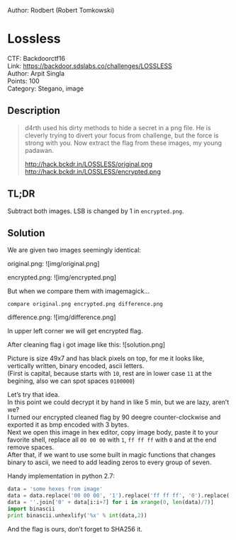 Author: Rodbert (Robert Tomkowski)

Lossless
========

CTF: Backdoorctf16  
Link: https://backdoor.sdslabs.co/challenges/LOSSLESS  
Author: Arpit Singla  
Points: 100  
Category: Stegano, image


Description
-----------

>   d4rth used his dirty methods to hide a secret in a png file. He is
>   cleverly trying to divert your focus from challenge, but the force
>   is strong with you. Now extract the flag from these images, my young
>   padawan.
>
>   http://hack.bckdr.in/LOSSLESS/original.png
>   http://hack.bckdr.in/LOSSLESS/encrypted.png


TL;DR
-----

Subtract both images. LSB is changed by 1 in `encrypted.png`.


Solution
--------

We are given two images seemingly identical:

original.png: ![img/original.png]

encrypted.png: ![img/encrypted.png]

But when we compare them with imagemagick...
```shell
compare original.png encrypted.png difference.png
```

difference.png: ![img/difference.png]

In upper left corner we will get encrypted flag.

After cleaning flag i got image like this: ![solution.png]

Picture is size 49x7 and has black pixels on top, for me it looks like, vertically written, binary encoded, ascii letters.  
(First is capital, because starts with ```10```, rest are in lower case ```11``` at the begining, also we can spot spaces ```0100000```)

Let’s try that idea.  
In this point we could decrypt it by hand in like 5 min, but we are lazy, aren’t we?  
I turned our encrypted cleaned flag by 90 deegre counter-clockwise and exported it as bmp encoded with 3 bytes.  
Next we open this image in hex editor, copy image body, paste it to your favorite shell, replace all ```00 00 00``` with ```1```, ```ff ff ff``` with ```0``` and at the end remove spaces.  
After that, if we want to use some built in magic functions that changes binary to ascii, we need to add leading zeros to every group of seven.

Handy implementation in python 2.7:
```python
data = 'some hexes from image'
data = data.replace('00 00 00', '1').replace('ff ff ff', '0').replace(' ', '')
data = ''.join['0' + data[i:i+7] for i in xrange(0, len(data)/7)]
import binascii
print binascii.unhexlify('%x' % int(data,2))
```
And the flag is ours, don’t forget to SHA256 it.

